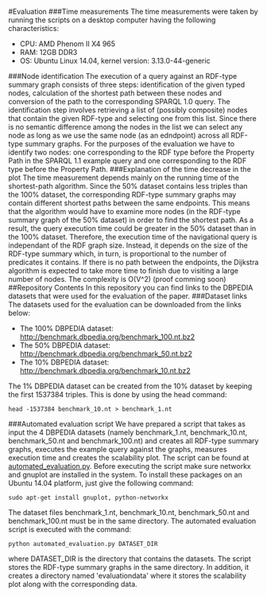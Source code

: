 #Evaluation
###Time measurements
The time measurements were taken by running the scripts on a desktop computer having the following characteristics:
* CPU: AMD Phenom II X4 965
* RAM: 12GB DDR3
* OS: Ubuntu Linux 14.04, kernel version: 3.13.0-44-generic

###Node identification
The execution of a query against an RDF-type summary graph consists of three steps: identification of the given typed nodes, calculation of the shortest path between these nodes and conversion of the path to the corresponding SPARQL 1.0 query. The identification step involves retrieving a list of (possibly composite) nodes that contain the given RDF-type and selecting one from this list. Since there is no semantic difference among the nodes in the list we can select any node as long as we use the same node (as an edndpoint) across all RDF-type summary graphs.
For the purposes of the evaluation we have to identify two nodes: one corresponding to the RDF type before the Property Path in the SPARQL 1.1 example query and one corresponding to the RDF type before the Property Path.
###Explanation of the time decrease in the plot
The time measurement depends mainly on the running time of the shortest-path algorithm. Since the 50% dataset contains less triples than the 100% dataset, the corresponding RDF-type summary graphs may contain different shortest paths between the same endpoints. This means that the algorithm would have to examine more nodes (in the RDF-type summary graph of the 50% dataset) in order to find the shortest path. As a result, the query execution time could be greater in the 50% dataset than in the 100% dataset. Therefore, the execution time of the navigational query is independant of the RDF graph size. Instead, it depends on the size of the RDF-type summary which, in turn, is proportional to the number of predicates it contains.
If there is no path between the endpoints, the Dijkstra algorithm is expected to take more time to finish due to visiting a large number of nodes. The complexity is O(V^2)
(proof comming soon)
##Repository Contents
In this repository you can find links to the DBPEDIA datasets that were used for the evaluation of the paper.
###Dataset links
The datasets used for the evaluation can be downloaded from the links below:
* The 100% DBPEDIA dataset: http://benchmark.dbpedia.org/benchmark_100.nt.bz2
* The 50% DBPEDIA dataset: http://benchmark.dbpedia.org/benchmark_50.nt.bz2
* The 10% DBPEDIA dataset: http://benchmark.dbpedia.org/benchmark_10.nt.bz2

The 1% DBPEDIA dataset can be created from the 10% dataset by keeping the first 1537384 triples. This is done by using the head command:

    head -1537384 benchmark_10.nt > benchmark_1.nt

###Automated evaluation script
We have prepared a script that takes as input the 4 DBPEDIA datasets (namely benchmark_1.nt, benchmark_10.nt, benchmark_50.nt and benchmark_100.nt) and creates all RDF-type summary graphs, executes the example query against the graphs, measures execution time and creates the scalability plot. The script can be found at [automated_evaluation.py](https://github.com/SWRG/ESWC2015-paper-evaluation/blob/master/automated_evaluation.py).
Before executing the script make sure networkx and gnuplot are installed in the system. To install these packages on an Ubuntu 14.04 platform, just give the following command:

    sudo apt-get install gnuplot, python-networkx

The dataset files benchmark_1.nt, benchmark_10.nt, benchmark_50.nt and benchmark_100.nt must be in the same directory. The automated evaluation script is executed with the command:

    python automated_evaluation.py DATASET_DIR

where DATASET_DIR is the directory that contains the datasets. The script stores the RDF-type summary graphs in the same directory. In addition, it creates a directory named 'evaluationdata' where it stores the scalability plot along with the corresponding data.